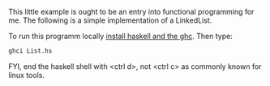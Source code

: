 This little example is ought to be an entry into functional programming for me.
The following is a simple implementation of a LinkedList.

To run this programm locally [install haskell and the ghc](https://downloads.haskell.org/~ghc/latest/docs/html/users_guide/intro.html#obtaining-ghc).
Then type: 

```sh
ghci List.hs
```

FYI, end the haskell shell with \<ctrl d\>, not \<ctrl c\> as commonly known for linux tools.

